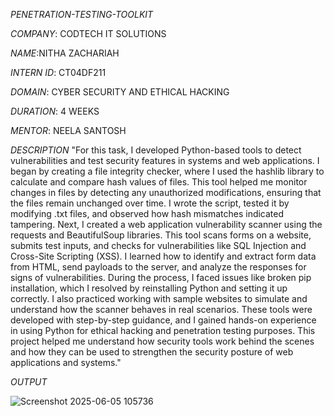 *PENETRATION-TESTING-TOOLKIT*

*COMPANY*: CODTECH IT SOLUTIONS

*NAME*:NITHA ZACHARIAH

*INTERN ID*: CT04DF211

*DOMAIN*: CYBER SECURITY AND ETHICAL HACKING

*DURATION*: 4 WEEKS

*MENTOR*: NEELA SANTOSH

*DESCRIPTION* "For this task, I developed Python-based tools to detect vulnerabilities and test security features in systems and web applications. I began by creating a file integrity checker, where I used the hashlib library to calculate and compare hash values of files. This tool helped me monitor changes in files by detecting any unauthorized modifications, ensuring that the files remain unchanged over time. I wrote the script, tested it by modifying .txt files, and observed how hash mismatches indicated tampering. Next, I created a web application vulnerability scanner using the requests and BeautifulSoup libraries. This tool scans forms on a website, submits test inputs, and checks for vulnerabilities like SQL Injection and Cross-Site Scripting (XSS). I learned how to identify and extract form data from HTML, send payloads to the server, and analyze the responses for signs of vulnerabilities. During the process, I faced issues like broken pip installation, which I resolved by reinstalling Python and setting it up correctly. I also practiced working with sample websites to simulate and understand how the scanner behaves in real scenarios. These tools were developed with step-by-step guidance, and I gained hands-on experience in using Python for ethical hacking and penetration testing purposes. This project helped me understand how security tools work behind the scenes and how they can be used to strengthen the security posture of web applications and systems."

*OUTPUT*

![Screenshot 2025-06-05 105736](https://github.com/user-attachments/assets/2a6e6719-b480-4e96-9278-f4a60da108ce)
